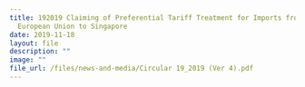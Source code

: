 ```yaml
---
title: 192019 Claiming of Preferential Tariff Treatment for Imports from the
  European Union to Singapore
date: 2019-11-18
layout: file
description: ""
image: ""
file_url: /files/news-and-media/Circular 19_2019 (Ver 4).pdf
---
```



